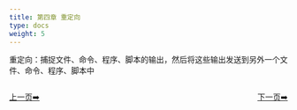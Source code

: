 ```yaml
---
title: 第四章 重定向
type: docs
weight: 5
---   
```


 重定向：捕捉文件、命令、程序、脚本的输出，然后将这些输出发送到另外一个文件、命令、程序、脚本中

<div style="display: flex;justify-content: space-between;align-items: center;">
<p><a href="https://books.linuxwt.com/linuxwtabs/ChapterFour/Subshell3">上一页➡️</a></p>
<p><a href="https://books.linuxwt.com/linuxwtabs/ChapterFive/Chongdingxiang1">下一页➡️</a></p>
</div>
